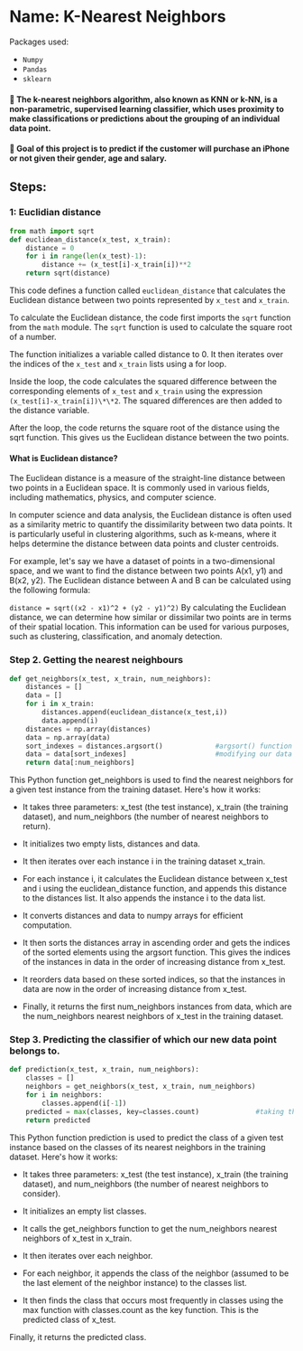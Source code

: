 # Name: K-Nearest Neighbors

Packages used:

- `Numpy`
- `Pandas`
- `sklearn`

#### 📌 The k-nearest neighbors algorithm, also known as KNN or k-NN, is a non-parametric, supervised learning classifier, which uses proximity to make classifications or predictions about the grouping of an individual data point.

#### 📌 Goal of this project is to predict if the customer will purchase an iPhone or not given their gender, age and salary.

## Steps:

### 1: Euclidian distance

```python
from math import sqrt
def euclidean_distance(x_test, x_train):
    distance = 0
    for i in range(len(x_test)-1):
        distance += (x_test[i]-x_train[i])**2
    return sqrt(distance)
```

This code defines a function called `euclidean_distance` that calculates the Euclidean distance between two points represented by `x_test` and `x_train`.

To calculate the Euclidean distance, the code first imports the `sqrt` function from the `math` module. The `sqrt` function is used to calculate the square root of a number.

The function initializes a variable called distance to 0. It then iterates over the indices of the `x_test` and `x_train` lists using a for loop.

Inside the loop, the code calculates the squared difference between the corresponding elements of `x_test` and `x_train` using the expression `(x_test[i]-x_train[i])\*\*2`. The squared differences are then added to the distance variable.

After the loop, the code returns the square root of the distance using the sqrt function. This gives us the Euclidean distance between the two points.

#### What is Euclidean distance?

The Euclidean distance is a measure of the straight-line distance between two points in a Euclidean space. It is commonly used in various fields, including mathematics, physics, and computer science.

In computer science and data analysis, the Euclidean distance is often used as a similarity metric to quantify the dissimilarity between two data points. It is particularly useful in clustering algorithms, such as k-means, where it helps determine the distance between data points and cluster centroids.

For example, let's say we have a dataset of points in a two-dimensional space, and we want to find the distance between two points A(x1, y1) and B(x2, y2). The Euclidean distance between A and B can be calculated using the following formula:

`distance = sqrt((x2 - x1)^2 + (y2 - y1)^2)`
By calculating the Euclidean distance, we can determine how similar or dissimilar two points are in terms of their spatial location. This information can be used for various purposes, such as clustering, classification, and anomaly detection.

### Step 2. Getting the nearest neighbours

```python
def get_neighbors(x_test, x_train, num_neighbors):
    distances = []
    data = []
    for i in x_train:
        distances.append(euclidean_distance(x_test,i))
        data.append(i)
    distances = np.array(distances)
    data = np.array(data)
    sort_indexes = distances.argsort()             #argsort() function returns indices by sorting distances data in ascending order
    data = data[sort_indexes]                      #modifying our data based on sorted indices, so that we can get the nearest neightbours
    return data[:num_neighbors]
```

This Python function get_neighbors is used to find the nearest neighbors for a given test instance from the training dataset. Here's how it works:

- It takes three parameters: x_test (the test instance), x_train (the training dataset), and num_neighbors (the number of nearest neighbors to return).

- It initializes two empty lists, distances and data.

- It then iterates over each instance i in the training dataset x_train.

- For each instance i, it calculates the Euclidean distance between x_test and i using the euclidean_distance function, and appends this distance to the distances list. It also appends the instance i to the data list.

- It converts distances and data to numpy arrays for efficient computation.

- It then sorts the distances array in ascending order and gets the indices of the sorted elements using the argsort function. This gives the indices of the instances in data in the order of increasing distance from x_test.

- It reorders data based on these sorted indices, so that the instances in data are now in the order of increasing distance from x_test.

- Finally, it returns the first num_neighbors instances from data, which are the num_neighbors nearest neighbors of x_test in the training dataset.

### Step 3. Predicting the classifier of which our new data point belongs to.

```python
def prediction(x_test, x_train, num_neighbors):
    classes = []
    neighbors = get_neighbors(x_test, x_train, num_neighbors)
    for i in neighbors:
        classes.append(i[-1])
    predicted = max(classes, key=classes.count)              #taking the most repeated class
    return predicted
```

This Python function prediction is used to predict the class of a given test instance based on the classes of its nearest neighbors in the training dataset. Here's how it works:

- It takes three parameters: x_test (the test instance), x_train (the training dataset), and num_neighbors (the number of nearest neighbors to consider).

- It initializes an empty list classes.

- It calls the get_neighbors function to get the num_neighbors nearest neighbors of x_test in x_train.

- It then iterates over each neighbor.

- For each neighbor, it appends the class of the neighbor (assumed to be the last element of the neighbor instance) to the classes list.

- It then finds the class that occurs most frequently in classes using the max function with classes.count as the key function. This is the predicted class of x_test.

Finally, it returns the predicted class.
